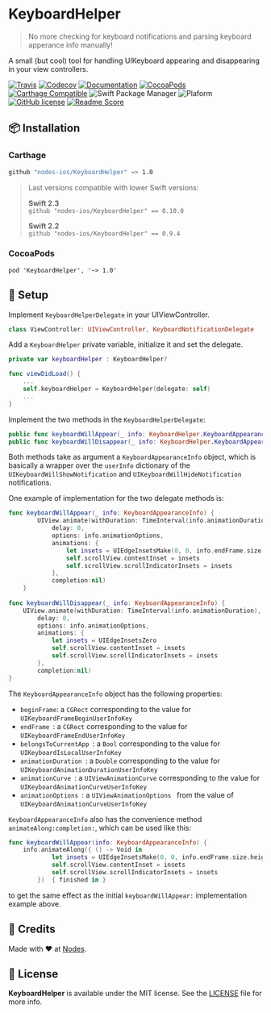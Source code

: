 # KeyboardHelper
> No more checking for keyboard notifications and parsing keyboard apperance info manually!

A small (but cool) tool for handling UIKeyboard appearing and disappearing in your view controllers.

[![Travis](https://img.shields.io/travis/nodes-ios/KeyboardHelper.svg)](https://travis-ci.org/nodes-ios/KeyboardHelper)
[![Codecov](https://img.shields.io/codecov/c/github/nodes-ios/KeyboardHelper.svg)](https://codecov.io/github/nodes-ios/KeyboardHelper)
[![Documentation](https://img.shields.io/cocoapods/metrics/doc-percent/KeyboardHelper.svg)](http://cocoadocs.org/docsets/KeyboardHelper/)
[![CocoaPods](https://img.shields.io/cocoapods/v/KeyboardHelper.svg)](https://cocoapods.org/pods/KeyboardHelper)
[![Carthage Compatible](https://img.shields.io/badge/Carthage-compatible-4BC51D.svg?style=flat)](https://github.com/Carthage/Carthage)
![Swift Package Manager](https://img.shields.io/badge/SPM-compatible-brightgreen.svg)
![Plaform](https://img.shields.io/badge/platform-iOS-lightgrey.svg)
[![GitHub license](https://img.shields.io/badge/license-MIT-blue.svg)](https://github.com/nodes-ios/KeyboardHelper/blob/master/LICENSE)
[![Readme Score](http://readme-score-api.herokuapp.com/score.svg?url=https://github.com/nodes-ios/keyboardhelper)](http://clayallsopp.github.io/readme-score?url=https://github.com/nodes-ios/keyboardhelper)
## 📦 Installation

### Carthage
~~~bash
github "nodes-ios/KeyboardHelper" ~> 1.0
~~~

> Last versions compatible with lower Swift versions:  
>
> **Swift 2.3**  
> `github "nodes-ios/KeyboardHelper" == 0.10.0`
>
> **Swift 2.2**  
> `github "nodes-ios/KeyboardHelper" == 0.9.4`

### CocoaPods
~~~
pod 'KeyboardHelper', '~> 1.0'
~~~ 


## 🔧 Setup
Implement `KeyboardHelperDelegate` in your UIViewController.

```swift
class ViewController: UIViewController, KeyboardNotificationDelegate
```

Add a `KeyboardHelper` private variable, initialize it and set the delegate.

```swift
private var keyboardHelper : KeyboardHelper?

func viewDidLoad() {
	...
	self.keyboardHelper = KeyboardHelper(delegate: self)
	...
}
```
Implement the two methods in the `KeyboardHelperDelegate`: 

```swift
public func keyboardWillAppear(_ info: KeyboardHelper.KeyboardAppearanceInfo)
public func keyboardWillDisappear(_ info: KeyboardHelper.KeyboardAppearanceInfo)
```

Both methods take as argument a `KeyboardAppearanceInfo` object, which is basically a wrapper over the `userInfo` dictionary of the `UIKeyboardWillShowNotification` and `UIKeyboardWillHideNotification` notifications.

One example of implementation for the two delegate methods is:

```swift
func keyboardWillAppear(_ info: KeyboardAppearanceInfo) {
        UIView.animate(withDuration: TimeInterval(info.animationDuration),
            delay: 0,
            options: info.animationOptions,
            animations: {
                let insets = UIEdgeInsetsMake(0, 0, info.endFrame.size.height, 0)
                self.scrollView.contentInset = insets
                self.scrollView.scrollIndicatorInsets = insets
            },
            completion:nil)
    }
    
func keyboardWillDisappear(_ info: KeyboardAppearanceInfo) {
    UIView.animate(withDuration: TimeInterval(info.animationDuration),
        delay: 0,
        options: info.animationOptions,
        animations: {
            let insets = UIEdgeInsetsZero
            self.scrollView.contentInset = insets
            self.scrollView.scrollIndicatorInsets = insets
        },
        completion:nil)
}
```

The `KeyboardAppearanceInfo` object has the following properties:

* `beginFrame`: a `CGRect` corresponding to the value for `UIKeyboardFrameBeginUserInfoKey`
* `endFrame `: a `CGRect` corresponding to the value for `UIKeyboardFrameEndUserInfoKey`
* `belongsToCurrentApp `: a `Bool` corresponding to the value for `UIKeyboardIsLocalUserInfoKey`
* `animationDuration `: a `Double` corresponding to the value for `UIKeyboardAnimationDurationUserInfoKey`
* `animationCurve `: a `UIViewAnimationCurve` corresponding to the value for `UIKeyboardAnimationCurveUserInfoKey`
* `animationOptions `: a `UIViewAnimationOptions ` from the value of `UIKeyboardAnimationCurveUserInfoKey`

`KeyboardAppearanceInfo` also has the convenience method `animateAlong:completion:`, which can be used like this:

```swift
func keyboardWillAppear(info: KeyboardAppearanceInfo) {
	info.animateAlong({ () -> Void in
            let insets = UIEdgeInsetsMake(0, 0, info.endFrame.size.height, 0)
            self.scrollView.contentInset = insets
            self.scrollView.scrollIndicatorInsets = insets
        })  { finished in }

```
to get the same effect as the initial `keyboardWillAppear:` implementation example above.



## 👥 Credits
Made with ❤️ at [Nodes](http://nodesagency.com).

## 📄 License
**KeyboardHelper** is available under the MIT license. See the [LICENSE](https://github.com/nodes-ios/KeyboardHelper/blob/master/LICENSE) file for more info.
